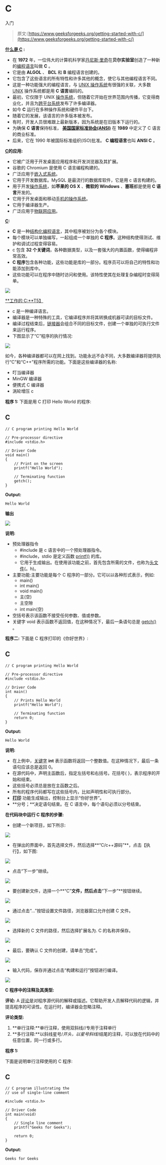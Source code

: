 # C

入门

> 原文:[https://www.geeksforgeeks.org/getting-started-with-c/](https://www.geeksforgeeks.org/getting-started-with-c/)

**<u>什么是 C</u> :**

*   在 **1972** 年，一位伟大的计算机科学家[丹尼斯·里奇](https://www.geeksforgeeks.org/features-of-c-programming-language/)在**贝尔实验室**创造了一种新的[编程语言](https://www.geeksforgeeks.org/c-programming-language/)叫做 **C** 。
*   它是由 **ALGOL** 、 **BCL** 和 **B** 编程语言创建的。
*   它包含了这些语言的所有特性和许多其他的概念，使它与其他编程语言不同。
*   这是一种功能强大的编程语言，与 [UNIX 操作系统](https://www.geeksforgeeks.org/introduction-to-unix-system/)有很强的关联，大多数 [UNIX](https://www.geeksforgeeks.org/introduction-to-unix-system/) 操作系统都是用 **C 语言**编码的。
*   最初，它仅限于 UNIX [操作系统](https://www.geeksforgeeks.org/operating-systems/)，但随着它开始在世界范围内传播，它变得商业化，并且为[跨平台系统](https://www.geeksforgeeks.org/top-5-free-cross-platform-and-open-source-database-system-in-2020/)发布了许多编译器。
*   如今 **C** 运行在多种操作系统和硬件平台下。
*   随着它的发展，该语言的许多版本被发布。
*   有时，开发人员很难跟上最新版本，因为系统是在旧版本下运行的。
*   为确保 **C 语言**保持标准， [**美国国家标准协会(ANSI)**](https://www.geeksforgeeks.org/the-three-level-ansi-sparc-architecture/) 在 **1989** 中定义了 C 语言的商业标准。
*   后来，它在 1990 年被国际标准组织(ISO)批准。 **C 编程语言**也叫 **ANSI C** 。

**<u>C</u>的应用:**

*   它被广泛用于开发桌面应用程序和开发浏览器及其扩展。
*   谷歌的 Chromium 是使用 C 语言编程构建的。
*   广泛应用于[嵌入式系统](https://www.geeksforgeeks.org/introduction-of-embedded-systems-set-1/)。
*   它用于开发数据库。MySQL 是最流行的数据库软件，它是用 c 语言构建的。
*   用于开发[操作系统](https://www.geeksforgeeks.org/operating-systems-set-1/)，如**苹果的 OS X** 、**微软的 Windows** 、**塞班**都是使用 **C 语言**开发的。
*   它用于开发桌面和移动[手机的操作系统](https://www.geeksforgeeks.org/difference-between-windows-and-android/)。
*   它用于编译器生产。
*   广泛应用于[物联网应用](https://www.geeksforgeeks.org/top-applications-of-iot-in-the-world/)。

[**<u>C</u>**](https://www.geeksforgeeks.org/features-of-c-programming-language/)**:**

*   **C** 是一种[结构化编程语言](https://www.geeksforgeeks.org/structured-programming-approach-with-advantages-and-disadvantages/)，其中程序被划分为各个模块。
*   每个模块可以单独编写，一起组成一个单独的 **C 程序**。这种结构使得测试、维护和调试过程变得容易。
*   c 包含 **32 个关键词**，各种数据类型，以及一套强大的内置函数，使得编程非常高效。
*   **C 程序**包含各种功能，这些功能是库的一部分。程序员可以将自己的特性和功能添加到库中。
*   这些功能可以在程序中随时访问和使用。该特性使其在处理复杂编程时变得简单。

[![](img/08f3bbb7148f1186d0ad0db4a29e6f9f.png)](https://media.geeksforgeeks.org/wp-content/uploads/20200214125122/Features-of-C-Programming-Language.jpg)

[**<u>工作的 C</u>:**T5】](https://www.geeksforgeeks.org/how-does-a-c-program-executes/)

*   c 是一种编译语言。
*   编译器是一种特殊的工具，它编译程序并将其转换成机器可读的目标文件。
*   编译过程结束后，[链接器](https://www.geeksforgeeks.org/linker/)会组合不同的目标文件，创建一个单独的可执行文件来运行程序。
*   下图显示了“C”程序的执行情况:

![](img/13dedbc415b06012496a84a8e7b3d604.png)

如今，各种编译器都可以在网上找到。功能永远不会不同，大多数编译器将提供执行“C”和“C++”程序所需的功能。下面是这些编译器的名称:

*   叮当编译器
*   MinGW 编译器
*   便携式 C 编译器
*   涡轮增压 c

**程序 1:**
下面是用 C 打印 Hello World 的程序:

## C

```
// C program printing Hello World

// Pre-processor directive
#include <stdio.h>

// Driver Code
void main()
{
    // Print on the screen
    printf("Hello World");

    // Terminating function
    getch();
}
```

**Output:** 

```
Hello World
```

**输出**

![](img/252af6b0a9bd95f7962acb5b56cc74ce.png)

**说明:**

*   预处理器指令
    *   #include 是 c 语言中的一个预处理器指令。
    *   #include，stdio 是定义函数 [printf()](https://www.geeksforgeeks.org/puts-vs-printf-for-printing-a-string/) 的库。
    *   它用于生成输出。在使用该功能之前，首先包含所需的文件，也称为[头文件](https://www.geeksforgeeks.org/write-header-file-c/)(。h)。
*   主要功能:主要功能是每个 C 程序的一部分。它可以以各种形式表示，例如:
    *   main()
    *   int main()
    *   void main()
    *   主(空)
    *   主空隙
    *   int main(空)
*   空括号表示该函数不接受任何参数、值或参数。
*   关键字 void 表示函数不返回值，在这种情况下，最后一条语句总是 [getch()](https://www.geeksforgeeks.org/getch-function-in-c-with-examples/) 。

**程序二:**
下面是 C 程序打印的《你好世界》:

## C

```
// C program printing Hello World

// Pre-processor directive
#include <stdio.h>

// Driver Code
int main()
{
    // Prints Hello World
    printf("Hello World");

    // Terminating function
    return 0;
}
```

**Output:** 

```
Hello World
```

**说明:**

*   在上例中，[关键字](https://www.geeksforgeeks.org/variables-and-keywords-in-c/) **int** 表示函数将返回一个整数值。在这种情况下，最后一条语句应该总是返回 0。
*   在源代码中，声明主函数后，指定左括号和右括号。花括号{ }，表示程序的开始和结束。
*   这些括号必须总是放在主函数之后。
*   所有的程序代码都写在这些括号内，比如声明性和可执行部分。
*   [**打印**](https://www.geeksforgeeks.org/return-values-of-printf-and-scanf-in-c-cpp/) 功能生成输出，控制台上显示“你好世界”。
*   **分号；**决定语句结束。在 C 语言中，每个语句必须以分号结束。

**在代码块中运行 C 程序的步骤:**

*   创建一个新项目，如下所示:

![](img/6ec0d430cb943ee2e9fd19b50e86db09.png)

*   在弹出的界面中，首先选择文件，然后选择**“C/c++源码”**，点击【执行】，如下图:

![](img/9501347d551145b3405ff57d2aad38f8.png)

*   点击“下一步”继续。

![](img/a6f98fb9646210ee5b3a612f312942ff.png)

*   要创建新文件，选择一个**“C”**文件，然后点击**“下一步”**按钮继续。

![](img/fd35b2d15cefa91565157ab47154f821.png)

*   通过点击“…”按钮设置文件路径，浏览器窗口允许创建 C 文件。

![](img/00e75d245cbb6afe5b2215a06030fe92.png)

*   选择新的 C 文件的路径，然后选择扩展名为. C 的名称并保存。

![](img/e5fd91fcab97638995f65f8502333d43.png)

*   最后，要确认 C 文件的创建，请单击“完成”。

![](img/da4fbc90c0e0ce97e244aab510ee762d.png)

*   输入代码，保存并通过点击“构建和运行”按钮进行编译。

![](img/b29471bbb6e69a732023b9707240a4d9.png)

**C 程序中的注释及其类型:**

**评论:** A [评论](https://www.geeksforgeeks.org/comments-in-c-c/)是对程序源代码的解释或描述。它帮助开发人员解释代码的逻辑，并提高程序的可读性。在运行时，编译器会忽略注释。

**评论类型:**

1.  **单行注释:**单行注释，使用双斜线//专用于注释单行
2.  **多行注释:**以斜线星号/*开头，以星号斜线*/结尾的注释，可以放在代码中的任意位置，同一行或多行。

**程序 1:**

下面是说明单行注释使用的 C 程序:

## C

```
// C program illustrating the
// use of single-line comment

#include <stdio.h>

// Driver Code
int main(void)
{
    // Single line comment
    printf("Geeks for Geeks");

    return 0;
}
```

**Output:** 

```
Geeks for Geeks
```